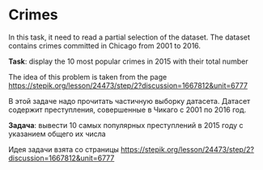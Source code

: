# Crimes

In this task, it need to read a partial selection of the dataset. The dataset contains crimes committed in Chicago from 2001 to 2016.

**Task**: display the 10 most popular crimes in 2015 with their total number

The idea of this problem is taken from the page https://stepik.org/lesson/24473/step/2?discussion=1667812&unit=6777

В этой задаче надо прочитать частичную выборку датасета. Датасет содержит преступления, совершенные в Чикаго с 2001 по 2016 год.

**Задача**: вывести 10 самых популярных преступлений в 2015 году с указанием общего их числа

Идея задачи взята со страницы https://stepik.org/lesson/24473/step/2?discussion=1667812&unit=6777
